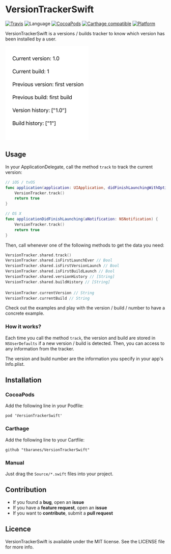 # VersionTrackerSwift

[![Travis](https://img.shields.io/travis/tbaranes/VersionTrackerSwift.svg)](https://travis-ci.org/tbaranes/VersionTrackerSwift)
![Language](https://img.shields.io/badge/language-Swift%203.0-orange.svg)
[![CocoaPods](https://img.shields.io/cocoapods/v/VersionTrackerSwift.svg?style=flat)](https://github.com/tbaranes/VersionTrackerSwift)
[![Carthage compatible](https://img.shields.io/badge/Carthage-compatible-4BC51D.svg?style=flat)](https://github.com/Carthage/Carthage)
[![Platform](https://img.shields.io/cocoapods/p/VersionTrackerSwift.svg?style=flat)](http://cocoadocs.org/docsets/VersionTrackerSwift)

VersionTrackerSwift is a versions / builds tracker to know which version has been installed by a user. 

![](./assets/demo.png)

## Usage

In your ApplicationDelegate, call the method `track` to track the current version:

```swift
// iOS / tvOS
func application(application: UIApplication, didFinishLaunchingWithOptions launchOptions: [NSObject: AnyObject]?) -> Bool {
    VersionTracker.track()
    return true
}
```

```swift
// OS X
func applicationDidFinishLaunching(aNotification: NSNotification) {
    VersionTracker.track()
    return true        
}
```

Then, call whenever one of the following methods to get the data you need:

```swift
VersionTracker.shared.track() 
VersionTracker.shared.isFirstLaunchEver // Bool
VersionTracker.shared.isFirstVersionLaunch // Bool
VersionTracker.shared.isFirstBuildLaunch // Bool
VersionTracker.shared.versionHistory // [String]
VersionTracker.shared.buildHistory // [String]

VersionTracker.currentVersion // String
VersionTracker.currentBuild // String
```

Check out the examples and play with the version / build / number to have a concrete example.

### How it works?

Each time you call the method `track`, the version and build are stored in `NSUserDefaults` if a new version / build is detected. Then, you can access to any information from the tracker.

The version and build number are the information you specify in your app's Info.plist.
 
## Installation

### CocoaPods

Add the following line in your Podfile:

```
pod 'VersionTrackerSwift'
```

### Carthage

Add the following line to your Cartfile:

```
github "tbaranes/VersionTrackerSwift"
```

### Manual

Just drag the `Source/*.swift` files into your project.
 
## Contribution

- If you found a **bug**, open an **issue**
- If you have a **feature request**, open an **issue**
- If you want to **contribute**, submit a **pull request**

## Licence

VersionTrackerSwift is available under the MIT license. See the LICENSE file for more info.

